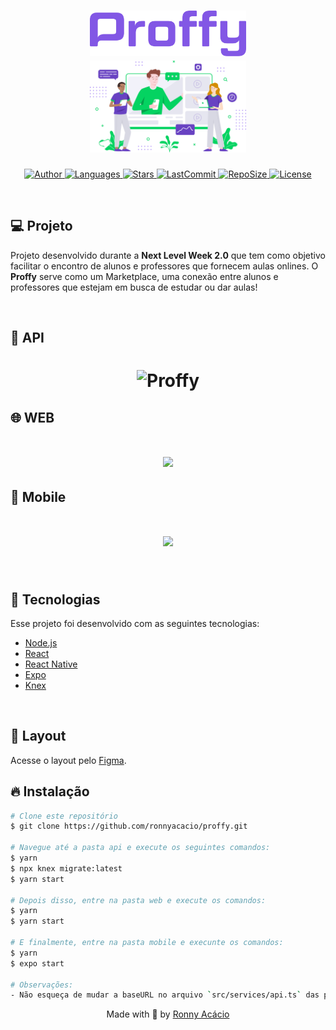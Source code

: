 <h1 align="center" background-color="#ff0000">
  <img alt="Proffy" title="#delicinha" src=".github/logo.svg" width="250px" />
  <br/>
  <img alt="Proffy" title="#delicinha" src=".github/landing.svg" width="250px" />
</h1>

<p align="center">
  <a href="https://github.com/ronnyacacio">
    <img alt="Author" src="https://img.shields.io/badge/author-ronnyacacio-8257e5?style=flat-square">
  </a>

  <a href="#">
    <img alt="Languages" src="https://img.shields.io/github/languages/count/ronnyacacio/proffy?color=8257e5&style=flat-square">
  </a>

  <a href="https://github.com/ronnyacacio/proffy/stargazers">
    <img alt="Stars" src="https://img.shields.io/github/stars/ronnyacacio/proffy?color=8257e5&style=flat-square">
  </a>

  <a href="https://github.com/ronnyacacio/proffy/commits/master">
    <img alt="LastCommit" src="https://img.shields.io/github/last-commit/ronnyacacio/proffy?color=8257e5&style=flat-square">
  </a>

  <a href="#">
    <img alt="RepoSize" src="https://img.shields.io/github/repo-size/ronnyacacio/proffy?color=8257e5&style=flat-square">
  </a>

  <a href="https://github.com/ronnyacacio/proffy/blob/master/LICENSE.md">
    <img alt="License" src="https://img.shields.io/badge/license-MIT-brightgreen?color=8257e5&style=flat-square">
  </a>
</p>

<br />

## 💻 Projeto

Projeto desenvolvido durante a <strong>Next Level Week 2.0</strong> que tem como objetivo facilitar o encontro de alunos e professores que fornecem aulas onlines.
O <strong>Proffy</strong> serve como um Marketplace, uma conexão entre alunos e professores que estejam em busca de estudar ou dar aulas!

<br />

## 🔨 API

<h1 align="center">
  <img alt="Proffy" title="#delicinha" src=".github/api.png" />
</h1>

## 🌐 WEB

<h1 align="center">
    <img src=".github/proffy-web.gif" />
</h1>

## 📱 Mobile

<h1 align="center">
    <img src=".github/proffy-mobile.gif" />
</h1>

<br />

## 🚀 Tecnologias

Esse projeto foi desenvolvido com as seguintes tecnologias:

- [Node.js](https://nodejs.org/en/)
- [React](https://reactjs.org)
- [React Native](https://facebook.github.io/react-native/)
- [Expo](https://expo.io/)
- [Knex](http://knexjs.org/)

<br />

## 🔖 Layout

Acesse o layout pelo [Figma](https://www.figma.com/file/1SxgOMojOB2zYT0Mdk28lB/).

## 🔥 Instalação

```bash
# Clone este repositório
$ git clone https://github.com/ronnyacacio/proffy.git

# Navegue até a pasta api e execute os seguintes comandos:
$ yarn
$ npx knex migrate:latest
$ yarn start

# Depois disso, entre na pasta web e execute os comandos:
$ yarn
$ yarn start

# E finalmente, entre na pasta mobile e execunte os comandos:
$ yarn
$ expo start

# Observações:
- Não esqueça de mudar a baseURL no arquivo `src/services/api.ts` das pastas web e mobile para o IP da sua máquina
```

<p align="center">
  Made with 💜 by <a href="https://www.linkedin.com/in/ronnyacacio/"> Ronny Acácio </a>
</p>
